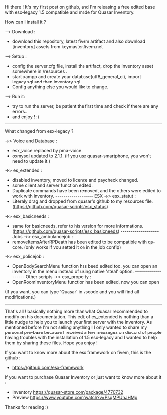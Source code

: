 Hi there !
It's my first post on github, and I'm releasing a free edited base with esx-legacy 1.5 compatible and made for Quasar Inventory.


How can I install it ?

--> Download :
- download this repository, latest fivem artifact and also download [inventory] assets from keymaster.fivem.net

--> Setup :
- config the server.cfg file, install the artifact, drop the inventory asset somewhere in /resources .
- start xampp and create your database(utf8_general_ci), import legacy.sql and then inventory sql.
- Config anything else you would like to change.

--> Run it:
- try to run the server, be patient the first time and check if there are any errors..
- and enjoy ! :)

--------------------------------------
What changed from esx-legacy ?

->> Voice and Database :
- esx_voice replaced by pma-voice.
- oxmysql updated to 2.1.1. (if you use quasar-smartphone, you won't need to update it.)

->> es_extended :
- disabled inventory, moved to licence and paycheck changed.
- some client and server function edited.
- Duplicate commands have been removed, and the others were edited to work with inventory.
------------------- ESX
->> esx_statut :
- Literaly drag and dropped from quasar's github to my resources file. (https://github.com/quasar-scripts/esx_status)

->> esx_basicneeds :
- same for basicneeds, refer to his version for more informations. (https://github.com/quasar-scripts/esx_basicneeds)
------------------- Jobs
->> esx_ambulancejob :
- removeItemsAfterRPDeath has been edited to be compatible with qs-core. (only works if you setted it on in the job config)

->> esx_policejob :
- OpenBodySearchMenu function has beed edited too. you can open an inventory in the menu instead of using native 'steal' option.
------------------- Other scripts
->> esx_property :
- OpenRoomInventoryMenu function has been edited, now you can open

(If you want, you can type 'Quasar' in vscode and you will find all modifications.)

--------------------------------------
That's all ! basically nothing more than what Quasar recommended to modify on his documentation.
This edit of es_extended is nothing than a little nudge to help you to launch your first server with the inventory.
As mentioned before I'm not selling anything ! I only wanted to share my personal pre-base because I received a few messages on discord of people having troubles with the installation of 1.5 esx-legacy and I wanted to help them by sharing these files. Hope you enjoy !

If you want to know more about the esx framework on fivem, this is the github :
- https://github.com/esx-framework

If you want to purchase Quasar Inventory or just want to know more about it :
- Inventory https://quasar-store.com/package/4770732
- Preview https://www.youtube.com/watch?v=PsqMPUhJHMg


Thanks for reading :)

